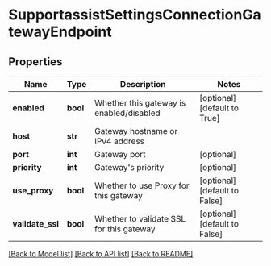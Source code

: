 # SupportassistSettingsConnectionGatewayEndpoint

## Properties
Name | Type | Description | Notes
------------ | ------------- | ------------- | -------------
**enabled** | **bool** | Whether this gateway is enabled/disabled | [optional] [default to True]
**host** | **str** | Gateway hostname or IPv4 address | 
**port** | **int** | Gateway port | [optional] 
**priority** | **int** | Gateway&#39;s priority | [optional] 
**use_proxy** | **bool** | Whether to use Proxy for this gateway | [optional] [default to False]
**validate_ssl** | **bool** | Whether to validate SSL for this gateway | [optional] [default to False]

[[Back to Model list]](../README.md#documentation-for-models) [[Back to API list]](../README.md#documentation-for-api-endpoints) [[Back to README]](../README.md)


